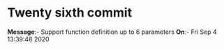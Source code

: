 # Twenty sixth commit

**Message**:- Support function definition up to 6 parameters
**On**:- Fri Sep 4 13:39:48 2020

